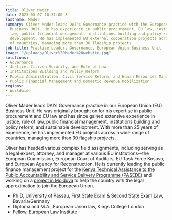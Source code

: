 ```yaml
---
title: Oliver Mader
date: 2023-03-07 10:31:00 Z
lastname: Mader
summary: Oliver Mader leads DAI's Governance practice with the European Union (EU)
  Business Unit. He has experience in public procurement, EU law, justice, rule of
  law, public financial management, institutions building and policy reform, and sustainable
  development. He has implemented EU external cooperation projects across a wide range
  of countries, managing more than 30 flagship projects.
job-title: Practice Leader, Governance, European Union Business Unit
image: "/uploads/Oliver%20Mader%20website.jpg"
solutions:
- Governance
- Justice, Citizen Security, and Rule of Law
- Institutions Building and Policy Reform
- Public Administration, Civil Service Reform, and Human Resources Management
- Public Financial Management and Domestic Revenue Mobilization
regions:
- Worldwide
---
```


Oliver Mader leads DAI's Governance practice in our European Union (EU) Business Unit. He was originally brought on for his expertise in public procurement and EU law and has since gained extensive experience in justice, rule of law, public financial management, institutions building and policy reform, and sustainable development. With more than 25 years of experience, he has implemented EU projects across a wide range of countries, managing more than 30 flagship projects.

Oliver has headed various complex field assignments, including serving as a legal expert, attorney, and manager at various EU institutions—the European Commission, European Court of Auditors, EU Task Force Kosovo, and European Agency for Reconstruction. He is currently leading the public finance management project for the [Kenya Technical Assistance to the Public Accountability and Service Delivery Programme (PASEDE)](https://www.dai.com/our-work/projects/kenya-technical-assistance-to-the-public-accountability-and-service-delivery-programme-pasede) and working on a [project in Moldova](https://www.dai.com/our-work/projects/moldova-support-for-structured-policy-dialogue-coordination-of-the-implementation-of-the-association-agreement-and-enhancement-of-the-legal-approximation-process) to help the country with the legal approximation to join the European Union.

* Ph.D, University of Passau, First State Exam & Second State Exam Law, Bavaria/Germany
* Diploma and M.A., European Union law, Kings College London
* Fellow, European Law Institute
